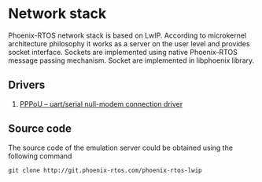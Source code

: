 # Network stack

Phoenix-RTOS network stack is based on LwIP. According to microkernel architecture philosophy it works as a server on the user level and provides socket interface. Sockets are implemented using native Phoenix-RTOS message passing mechanism. Socket are implemented in libphoenix library.

## Drivers
1. [PPPoU – uart/serial null-modem connection driver](lwip-pppou.md)

## Source code

The source code of the emulation server could be obtained using the following command

>
    git clone http://git.phoenix-rtos.com/phoenix-rtos-lwip
